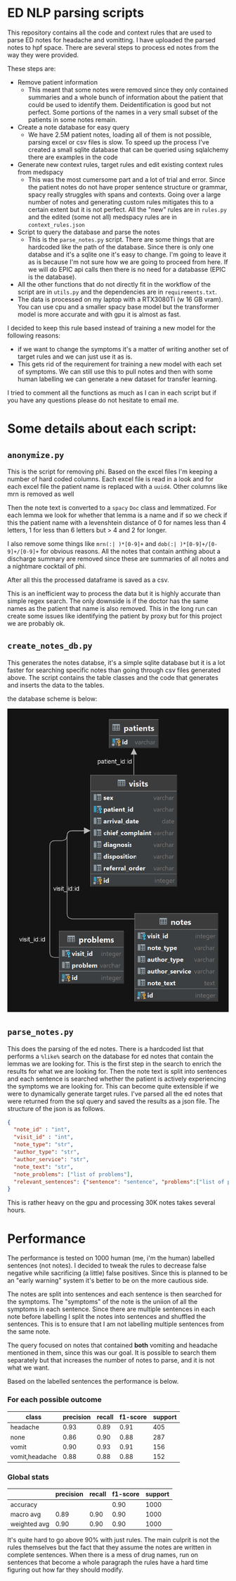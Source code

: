 # ED NLP parsing scripts

This repository contains all the code and context rules that are used to parse ED notes for headache and vomitting. I have 
uploaded the parsed notes to hpf space. There are several steps to process ed notes from the way they were provided. 

These steps are:

+ Remove patient information 
  + This meant that some notes were removed since they only contained summaries and a whole bunch of information about the
  patient that could be used to identify them. Deidentification is good but not perfect. Some portions of the names in a
  very small subset of the patients in some notes remain. 
+ Create a note database for easy query
  + We have 2.5M patient notes, loading all of them is not possible, parsing excel or csv files is slow. To speed up the process
  I've created a small sqlite database that can be queried using sqlalchemy there are examples in the code 
+ Generate new context rules, target rules and edit existing context rules from medspacy
  + This was the most cumersome part and a  lot of trial and error. Since the patient notes do not have proper sentence 
  structure or grammar, spacy really struggles with spans and contexts. Going over a large number of notes and generating
  custom rules mitigates this to a certain extent but it is not perfect. All the "new" rules are in `rules.py` and the 
  edited (some not all) medspacy rules are in `context_rules.json`
+ Script to query the database and parse the notes
  + This is the `parse_notes.py` script. There are some things that are hardcoded like the path of the database. Since 
  there is only one databse and it's a sqlite one it's easy to change. I'm going to leave it as is because I'm not sure
  how we are going to proceed from here. If we will do EPIC api calls then there is no need for a databasse (EPIC is the 
  database).
+ All the other functions that do not directly fit in the workflow of the script are in `utils.py` and the dependencies
are in `requirements.txt`.
+ The data is processed on my laptop with a RTX3080Ti (w 16 GB vram). You can use cpu and a smaller spacy base model but
the transformer model is more accurate and with gpu it is almost as fast.

I decided to keep this rule based instead of training a new model for the following reasons:

+ if we want to change the symptoms it's a matter of writing another set of target rules and we can just use it as is. 
+ This gets rid of the requirement for training a new model with each set of symptoms. We can still use this to pull notes
and then with some human labelling we can generate a new dataset for transfer learning. 

I tried to comment all the functions as much as I can in each script but if you have any questions please do not hesitate
to email me. 

# Some details about each script:

## `anonymize.py`

This is the script for removing phi. Based on the excel files I'm keeping a number of hard coded columns. Each excel file
is read in a look and for each excel file the patient name is replaced with a `uuid4`. Other columns like mrn is removed as well

Then the note text is converted to a `spacy` `Doc` class and lemmatized. For each lemma we look for whether that lemma 
is a name and if so we check if this the patient name with a levenshtein distance of 0 for names less than 4 letters, 1 for less than 6 letters
but > 4 and 2 for longer. 

I also remove some things like `mrn(:| )*[0-9]+` and `dob(:| )*[0-9]+/[0-9]+/[0-9]+` for obvious reasons. All the notes
that contain anthing about a discharge summary are removed since these are summaries of all notes and a nightmare cocktail of phi.

After all this the processed dataframe is saved as a csv. 

This is an inefficient way to process the data but it is highly accurate than simple regex search. The only downside is if the 
doctor has the same names as the patient that name is also removed. This in the long run can create some issues like identifying
the patient by proxy but for this project we are probably ok.  

## `create_notes_db.py`

This generates the notes databse, it's a simple sqlite database but it is a lot faster for searching specific notes than
going through csv files generated above. The script contains the table classes and the code that generates and inserts the
data to the tables.

the database scheme is below:

![](notes_db_schema.png) 

## `parse_notes.py`

This does the parsing of the ed notes. There is a hardcoded list that performs a `%like%` search on the database for ed notes
that contain the lemmas we are looking for. This is the first step in the search to enrich the results for what we are looking
for. Then the note text is split into sentences and each sentence is searched whether the patient is actively experiencing the 
symptoms we are looking for. This can become quite extensible if we were to dynamically generate target rules. I've parsed all the 
ed notes that were returned from the sql query and saved the results as a json file. The structure of the json is as follows. 

```json
{
  "note_id" : "int",
  "visit_id" : "int",
  "note_type": "str", 
  "author_type": "str", 
  "author_service": "str", 
  "note_text": "str",
  "note_problems": ["list of problems"],
  "relevant_sentences": {"sentence": "sentence", "problems":["list of problems"]}
}
```

This is rather heavy on the gpu and processing 30K notes takes several hours. 

# Performance

The performance is tested on 1000 human (me, i'm the human) labelled sentences (not notes). I decided to tweak the rules
to decrease false negative while sacrificing (a little) false positives. Since this is planned to be an "early warning" system
it's better to be on the more cautious side. 

The notes are split into sentences and each sentence is then searched for the symptoms. The "symptoms" of the note is the 
uniion of all the symptoms in each sentence. Since there are multiple sentences in each note before labelling I split the notes
into sentences and shuffled the sentences. This is to ensure that I am not labelling multiple sentences from the same note. 

The query focused on notes that contained **both** vomiting and headache mentioned in them, since this was our goal. It is possible
to search them separately but that increases the number of notes to parse, and it is not what we want. 

Based on the labelled sentences the performance is below. 

### For each possible outcome

| class          | precision | recall | f1-score | support |
|----------------|-----------|--------|----------|---------|
| headache       | 0.93      | 0.89   | 0.91     | 405     |
| none           | 0.86      | 0.90   | 0.88     | 287     |
| vomit          | 0.90      | 0.93   | 0.91     | 156     |
| vomit,headache | 0.88      | 0.88   | 0.88     | 152     |


### Global stats

|              | precision | recall | f1-score | support |
|--------------|-----------|--------|----------|---------|
| accuracy     |           |        | 0.90     | 1000    |
| macro avg    | 0.89      | 0.90   | 0.90     | 1000    |
| weighted avg | 0.90      | 0.90   | 0.90     | 1000    |


It's quite hard to go above 90% with just rules. The main culprit is not the rules themselves but the fact that they assume
the notes are written in complete sentences. When there is a mess of drug names, run on sentences that become a whole paragraph
the rules have a hard time figuring out how far they should modify. 